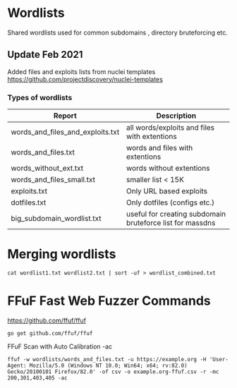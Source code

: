 # Wordlists
Shared wordlists used for common subdomains , directory bruteforcing etc.

## Update Feb 2021
Added files and exploits lists from nuclei templates https://github.com/projectdiscovery/nuclei-templates

### Types of wordlists
| Report               | Description                                             |
|----------------------|---------------------------------------------------------|
| words_and_files_and_exploits.txt       | all words/exploits and files with extentions                                |
| words_and_files.txt            | words and files with extentions              |
| words_without_ext.txt            | words without extentions              |
| words_and_files_small.txt            | smaller list < 15K              |
| exploits.txt            | Only URL based exploits              |
| dotfiles.txt            | Only dotfiles (configs etc.)              |
| big_subdomain_wordlist.txt            | useful for creating subdomain bruteforce list for massdns             |

# Merging wordlists 

```
cat wordlist1.txt wordlist2.txt | sort -uf > wordlist_combined.txt
```

# FFuF Fast Web Fuzzer Commands
https://github.com/ffuf/ffuf

```
go get github.com/ffuf/ffuf
```
FFuF Scan with Auto Calibration -ac
```
ffuf -w wordlists/words_and_files.txt -u https://example.org -H 'User-Agent: Mozilla/5.0 (Windows NT 10.0; Win64; x64; rv:82.0) Gecko/20100101 Firefox/82.0' -of csv -o example.org-ffuf.csv -r -mc 200,301,403,405 -ac
```

